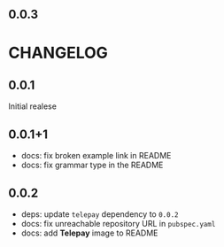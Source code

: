 ## 0.0.3

# CHANGELOG

## 0.0.1

Initial realese

## 0.0.1+1

- docs: fix broken example link in README
- docs: fix grammar type in the README

## 0.0.2

- deps: update `telepay` dependency to `0.0.2`
- docs: fix unreachable repository URL in `pubspec.yaml`
- docs: add **Telepay** image to README

